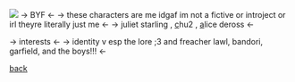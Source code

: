 ![](https://media.discordapp.net/attachments/1096639589852123136/1195138700460433551/IMG_0846.jpg?ex=65b2e6a6&is=65a071a6&hm=a00c34d6b5bbcc9274ba09ec8bdf1d985a58a9618b2c724b76274eccdb406d19&)
-> BYF <-
-> these characters are me idgaf im not a fictive or introject or irl theyre literally just me <- 
-> [j](https://lollipopchainsaw.fandom.com/wiki/Juliet_Starling)uliet starling , [c](https://bandori.fandom.com/wiki/Tamade_Chiyu)hu2 , [a](https://id5.fandom.com/wiki/Alice_DeRoss)lice deross <-

-> interests <-
-> identity v esp the lore ;3 and freacher lawl, bandori, garfield, and the boys!!! <-

[back](https://rentry.org/freacher)
